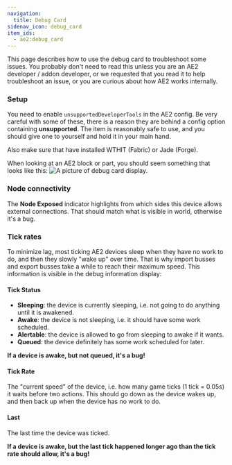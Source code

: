 ```yaml
---
navigation:
  title: Debug Card
sidenav_icon: debug_card
item_ids:
  - ae2:debug_card
---
```


This page describes how to use the debug card to troubleshoot some issues.
You probably don't need to read this unless you are an AE2 developer / addon developer,
or we requested that you read it to help troubleshoot an issue, or you are curious about how AE2 works internally.

### Setup

You need to enable `unsupportedDeveloperTools` in the AE2 config.
Be very careful with some of these, there is a reason they are behind a config option containing **unsupported**.
The <ItemLink id="debug_card" /> item is reasonably safe to use, and you should give one to yourself and hold it in your main hand.

Also make sure that have installed WTHIT (Fabric) or Jade (Forge).

When looking at an AE2 block or part, you should seem something that looks like this:
![A picture of debug card display.](../public/assets/large/debug-card-display.png)

### Node connectivity

The **Node Exposed** indicator highlights from which sides this device allows external connections.
That should match what is visible in world, otherwise it's a bug.

### Tick rates

To minimize lag, most ticking AE2 devices sleep when they have no work to do, and then they slowly "wake up" over time.
That is why import busses and export busses take a while to reach their maximum speed.
This information is visible in the debug information display:

#### Tick Status

- **Sleeping**: the device is currently sleeping, i.e. not going to do anything until it is awakened.
- **Awake**: the device is not sleeping, i.e. it should have some work scheduled.
- **Alertable**: the device is allowed to go from sleeping to awake if it wants.
- **Queued**: the device definitely has some work scheduled for later.

**If a device is awake, but not queued, it's a bug!**

#### Tick Rate

The "current speed" of the device, i.e. how many game ticks (1 tick = 0.05s) it waits before two actions.
This should go down as the device wakes up, and then back up when the device has no work to do.

#### Last

The last time the device was ticked.

**If a device is awake, but the last tick happened longer ago than the tick rate should allow, it's a bug!**
